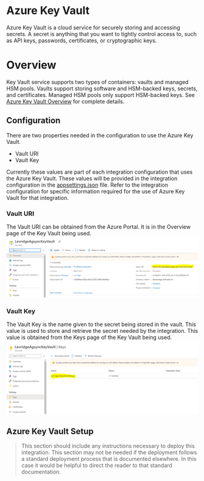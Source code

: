 ﻿# Azure Key Vault
Azure Key Vault is a cloud service for securely storing and accessing secrets. 
A secret is anything that you want to tightly control access to, such as API keys, 
passwords, certificates, or cryptographic keys. 

# Overview
Key Vault service supports two types of containers: vaults and managed HSM pools. 
Vaults support storing software and HSM-backed keys, secrets, and certificates. 
Managed HSM pools only support HSM-backed keys. 
See [Azure Key Vault Overview](https://docs.microsoft.com/en-us/azure/key-vault/general/basic-concepts) for complete details.

## Configuration
There are two properties needed in the configuration to use the Azure Key Vault. 
- Vault URI
- Vault Key

Currently these values are part of each integration configuration that uses the Azure Key Vault.
These values will be provided in the integration configuration in the [appsettings.json](./appsettings.json.md) file.
Refer to the integration configuration for specific information required for the use 
of Azure Key Vault for that integration.

### Vault URI
The Vault URI can be obtained from the Azure Portal. It is in the Overview page of the Key Vault being used.
![Key Vault Overview](./assets/images/AzureKeyVaultURI.PNG) 

### Vault Key
The Vault Key is the name given to the secret being stored in the vault. This value is used
to store and retrieve the secret needed by the integration. This value is obtained 
from the Keys page of the Key Vault being used.
![Key Vault Overview](./assets/images/AzureKeyVaultKey.PNG) 

## Azure Key Vault Setup

>This section should include any instructions necessary to deploy this integration.
This section may not be needed if the deployment follows a standard deployment process
that is documented elsewhere. In this case it would be helpful to direct the reader
to that standard documentation.

